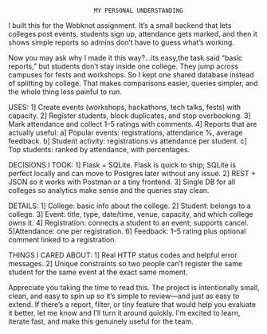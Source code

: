 							MY PERSONAL UNDERSTANDING 

I built this for the Webknot assignment. It’s a small backend that lets colleges post events, students sign up, attendance gets marked, and then it shows simple reports so admins don’t have to guess what’s working.

Now you may ask why I made it this way?...its easy,the task said “basic reports,” but students don’t stay inside one college. They jump across campuses for fests and workshops. So I kept one shared database instead of splitting by college. That makes comparisons easier, queries simpler, and the whole thing less painful to run.

USES:
1] Create events (workshops, hackathons, tech talks, fests) with capacity.
2] Register students, block duplicates, and stop overbooking.
3] Mark attendance and collect 1–5 ratings with comments.
4] Reports that are actually useful:
   a] Popular events: registrations, attendance %, average feedback.
   b] Student activity: registrations vs attendance per student.
   c] Top students: ranked by attendance, with percentages.

DECISIONS I TOOK:
1] Flask + SQLite. Flask is quick to ship; SQLite is perfect locally and can move to Postgres later without any issue.
2] REST + JSON so it works with Postman or a tiny frontend.
3] Single DB for all colleges so analytics make sense and the queries stay clean.

DETAILS:
1] College: basic info about the college.
2] Student: belongs to a college.
3] Event: title, type, date/time, venue, capacity, and which college owns it.
4] Registration: connects a student to an event; supports cancel.
5]Attendance: one per registration.
6] Feedback: 1–5 rating plus optional comment linked to a registration.

THINGS I CARED ABOUT:
1] Real HTTP status codes and helpful error messages.
2] Unique constraints so two people can’t register the same student for the same event at the exact same moment.

Appreciate you taking the time to read this. The project is intentionally small, clean, and easy to spin up so it’s simple to review—and just as easy to extend. If there’s a report, filter, or tiny feature that would help you evaluate it better, let me know and I’ll turn it around quickly. I’m excited to learn, iterate fast, and make this genuinely useful for the team.






